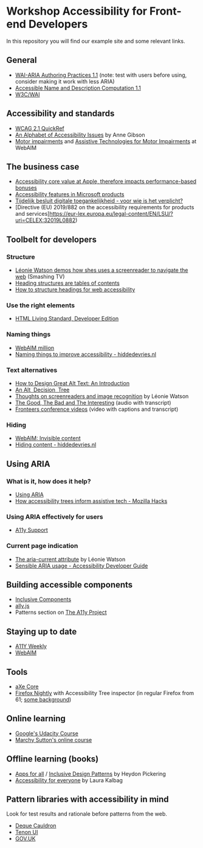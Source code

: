 # Workshop Accessibility for Front-end Developers

In this repository you will find our example site and some relevant links.

## General

* [WAI-ARIA Authoring Practices 1.1](https://www.w3.org/TR/wai-aria-practices-1.1/) (note: test with users before using, consider making it work with less ARIA)
* [Accessible Name and Description Computation 1.1](https://www.w3.org/TR/accname-1.1/)
* [W3C/WAI](https://www.w3.org/WAI/)

## Accessibility and standards

* [WCAG 2.1 QuickRef](https://www.w3.org/WAI/WCAG21/quickref/?versions=2.1)
* [An Alphabet of Accessibility Issues](https://the-pastry-box-project.net/anne-gibson/2014-july-31) by Anne Gibson
* [Motor impairments](https://webaim.org/articles/motor/motordisabilities) and [Assistive Technologies for Motor Impairments](https://webaim.org/articles/motor/assistive) at WebAIM

## The business case

* [Accessibility core value at Apple, therefore impacts performance-based bonuses](https://www.applevis.com/blog/apple-executives-bonuses-be-tied-their-performance-respect-accessibility-and-companys-other)
* [Accessibility features in Microsoft products](https://www.microsoft.com/en-us/research/group/enable/)
* [Tijdelijk besluit digitale toegankelijkheid - voor wie is het verplicht?](https://www.digitoegankelijk.nl/wetgeving/voor-wie-is-het-verplicht)
* [Directive (EU) 2019/882 on the accessibility requirements for products and services]https://eur-lex.europa.eu/legal-content/EN/LSU/?uri=CELEX:32019L0882)

## Toolbelt for developers

### Structure

* [Léonie Watson demos how shes uses a screenreader to navigate the web](https://www.youtube.com/watch?v=iUCYPM6up9M) (Smashing TV)
* [Heading structures are tables of contents](https://hiddedevries.nl/en/blog/2018-09-01-heading-structures-are-tables-of-contents )
* [How to structure headings for web accessibility](https://www.nomensa.com/blog/2017/how-structure-headings-web-accessibility)

### Use the right elements 

* [HTML Living Standard, Developer Edition](https://developer.whatwg.org)

### Naming things

* [WebAIM million](https://webaim.org/projects/million/)
* [Naming things to improve accessibility - hiddedevries.nl](https://hiddedevries.nl/en/blog/2019-04-18-naming-things-to-improve-accessibility)

### Text alternatives

* [How to Design Great Alt Text: An Introduction](https://www.deque.com/blog/great-alt-text-introduction/)
* [An Alt  Decision  Tree](https://www.w3.org/WAI/tutorials/images/decision-tree/)
* [Thoughts on screenreaders and image recognition](https://tink.uk/thoughts-on-screen-readers-and-image-recognition/) by Léonie Watson
* [The Good, The Bad and The Interesting](https://vasilis.nl/gbi/2018/04/13/robert-jan-verkade/) (audio with transcript)
* [Fronteers conference videos](https://fronteers.nl/congres/2016-spring/sessions/front-end-performance-the-dark-side-by-mathias-bynens) (video with captions and transcript)

### Hiding

* [WebAIM: Invisible content](http://webaim.org/techniques/css/invisiblecontent/)
* [Hiding content - hiddedevries.nl](https://hiddedevries.nl/en/blog/2017-04-11-on-hiding-content)

## Using ARIA

### What is it, how does it help?

* [Using ARIA](https://www.w3.org/TR/using-aria/)
* [How accessibility trees inform assistive tech - Mozilla Hacks](https://hacks.mozilla.org/2019/06/how-accessibility-trees-inform-assistive-tech/)

### Using ARIA effectively for users

* [A11y Support](https://a11ysupport.io/)

### Current page indication

* [The aria-current attribute](https://tink.uk/using-the-aria-current-attribute/) by Léonie Watson
* [Sensible ARIA usage - Accessibility Developer Guide](https://www.accessibility-developer-guide.com/examples/sensible-aria-usage/current/)

## Building accessible components

* [Inclusive Components](//inclusive-components.design)
* [ally.js](//allyjs.io)
* Patterns section on [The A11y Project](https://a11yproject.com)


## Staying up to date

* [A11Y Weekly](//a11yweekly.com)
* [WebAIM](https://webaim.org) 

## Tools

* [aXe Core](https://axe-core.org)
* [Firefox Nightly](https://www.mozilla.org/en-US/firefox/channel/desktop/#nightly) with Accessibility Tree inspector (in regular Firefox from 61; [some background](https://www.marcozehe.de/2018/04/11/introducing-the-accessibility-inspector-in-the-firefox-developer-tools/))


## Online learning

* [Google's Udacity Course](https://eu.udacity.com/course/web-accessibility--ud891)
* [Marchy Sutton's online course](https://egghead.io/courses/start-building-accessible-web-applications-today)

## Offline learning (books)

* [Apps for all](https://shop.smashingmagazine.com/products/apps-for-all) / [Inclusive Design Patterns](https://shop.smashingmagazine.com/products/inclusive-design-patterns) by Heydon Pickering
* [Accessibility for everyone](https://abookapart.com/products/accessibility-for-everyone) by Laura Kalbag

## Pattern libraries with accessibility in mind

Look for test results and rationale before patterns from the web.

* [Deque Cauldron](https://pattern-library.dequelabs.com/)
* [Tenon UI](https://www.tenon-ui.info/)
* [GOV.UK](https://design-system.service.gov.uk/)